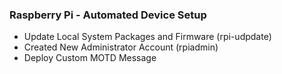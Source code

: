 ### Raspberry Pi - Automated Device Setup

 - Update Local System Packages and Firmware (rpi-udpdate)
 - Created New Administrator Account (rpiadmin)
 - Deploy Custom MOTD Message 
 
